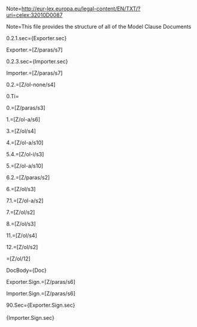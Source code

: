 Note=http://eur-lex.europa.eu/legal-content/EN/TXT/?uri=celex:32010D0087

Note=This file provides the structure of all of the Model Clause Documents

0.2.1.sec={Exporter.sec}

Exporter.=[Z/paras/s7]

0.2.3.sec={Importer.sec}

Importer.=[Z/paras/s7]

0.2.=[Z/ol-none/s4]

0.Ti=</i>

0.=[Z/paras/s3]

1.=[Z/ol-a/s6]

3.=[Z/ol/s4]

4.=[Z/ol-a/s10]

5.4.=[Z/ol-i/s3]

5.=[Z/ol-a/s10]

6.2.=[Z/paras/s2]

6.=[Z/ol/s3]

7.1.=[Z/ol-a/s2]

7.=[Z/ol/s2]

8.=[Z/ol/s3]

11.=[Z/ol/s4]

12.=[Z/ol/s2]

=[Z/ol/12]

DocBody={Doc}

Exporter.Sign.=[Z/paras/s6]

Importer.Sign.=[Z/paras/s6]

90.Sec={Exporter.Sign.sec}<br><br>{Importer.Sign.sec}
